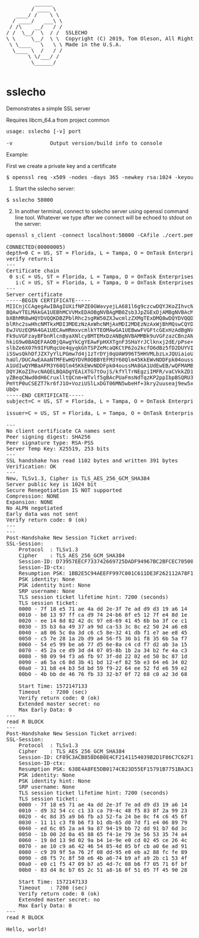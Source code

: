 <pre>
         ______
        / ____ \
   ____/ /    \ \
  / ____/   ___\ \
 / /\    __/   / /
/ /  \__/  \  / /  SSLECHO
\ \     \__/  \ \  Copyright (C) 2019, Tom Oleson, All Rights Reserved.
 \ \____   \   \ \ Made in the U.S.A.
  \____ \  /   / /
       \ \/___/ /
        \______/

</pre>

# sslecho
Demonstrates a simple SSL server

Requires libcm_64.a from project common

<pre>
usage: sslecho [-v] port

-v            Output version/build info to console
</pre>

Example:

First we create a private key and a certificate
<pre>$ openssl req -x509 -nodes -days 365 -newkey rsa:1024 -keyout key.pem -out cert.pem</pre>

1. Start the sslecho server:
<pre>$ sslecho 58000</pre>

2. In another terminal, connect to sslecho server using openssl command line tool. Whatever we type after we connect will be echoed to stdout on the server:

<pre>
openssl s_client -connect localhost:58000 -CAfile ./cert.pem

CONNECTED(00000005)
depth=0 C = US, ST = Florida, L = Tampa, O = OnTask Enterprises LLC, CN = OnTask
verify return:1
---
Certificate chain
 0 s:C = US, ST = Florida, L = Tampa, O = OnTask Enterprises LLC, CN = OnTask
   i:C = US, ST = Florida, L = Tampa, O = OnTask Enterprises LLC, CN = OnTask
---
Server certificate
-----BEGIN CERTIFICATE-----
MIICnjCCAgegAwIBAgIUXifNPZE0GWavyejLA681l6g9czcwDQYJKoZIhvcNAQEL
BQAwYTELMAkGA1UEBhMCVVMxEDAOBgNVBAgMB0Zsb3JpZGExDjAMBgNVBAcMBVRh
bXBhMR8wHQYDVQQKDBZPblRhc2sgRW50ZXJwcmlzZXMgTExDMQ8wDQYDVQQDDAZP
blRhc2swHhcNMTkxMDI3MDEzNzAxWhcNMjAxMDI2MDEzNzAxWjBhMQswCQYDVQQG
EwJVUzEQMA4GA1UECAwHRmxvcmlkYTEOMAwGA1UEBwwFVGFtcGExHzAdBgNVBAoM
Fk9uVGFzayBFbnRlcnByaXNlcyBMTEMxDzANBgNVBAMMBk9uVGFzazCBnzANBgkq
hkiG9w0BAQEFAAOBjQAwgYkCgYEAwFpHXXTgnF3SHaYrJClknxj2dE/pPse+riS+
slbZe6X07h9IFURqcUe4qyqkGhTSPZeMcaQKCtP62o2kcfO6dBz5fD2DUYVIJv9x
iSSwsQkhDfJZX7yYlLPGmw7d4j1zTrDYj0qUAW996T5HHVMLbzLxJQUiaioUQqZz
haUl/DUCAwEAAaNTMFEwHQYDVR0OBBYEFM3Y60Qlm45KkEWvNDDFpk04oussMB8G
A1UdIwQYMBaAFM3Y60Qlm45KkEWvNDDFpk04oussMA8GA1UdEwEB/wQFMAMBAf8w
DQYJKoZIhvcNAQELBQADgYEAiXTG7tOujS/kfYlTrNEgziIMFR/vaCVkkZD1d4K9
yZBeqCNwd0dH6CruxlltQCnm+WTvlf5gBAcPUaFmsNdTqzKP2ppIbpBSQRU33+7E
PmYtP0uCSEZT7kr6fJ1O+VoziUSlLxDGT06MN5wbeHf+3kry2uuseaj9ew5xkACm
UbQ=
-----END CERTIFICATE-----
subject=C = US, ST = Florida, L = Tampa, O = OnTask Enterprises LLC, CN = OnTask

issuer=C = US, ST = Florida, L = Tampa, O = OnTask Enterprises LLC, CN = OnTask

---
No client certificate CA names sent
Peer signing digest: SHA256
Peer signature type: RSA-PSS
Server Temp Key: X25519, 253 bits
---
SSL handshake has read 1102 bytes and written 391 bytes
Verification: OK
---
New, TLSv1.3, Cipher is TLS_AES_256_GCM_SHA384
Server public key is 1024 bit
Secure Renegotiation IS NOT supported
Compression: NONE
Expansion: NONE
No ALPN negotiated
Early data was not sent
Verify return code: 0 (ok)
---
---
Post-Handshake New Session Ticket arrived:
SSL-Session:
    Protocol  : TLSv1.3
    Cipher    : TLS_AES_256_GCM_SHA384
    Session-ID: D73957EECF733742669725DADF94967BC2BFCEC705002599E32675CE2833E4CE
    Session-ID-ctx: 
    Resumption PSK: 1BB2E5C94AEEFF997C001C611DE3F262112A78F1B050659028972A4840CB04E10A9406232424E9221DE1EEEE8F64F82D
    PSK identity: None
    PSK identity hint: None
    SRP username: None
    TLS session ticket lifetime hint: 7200 (seconds)
    TLS session ticket:
    0000 - 7f 18 e5 71 ae 4a dd 2e-3f 7e ad d9 d3 19 a6 14   ...q.J..?~......
    0010 - b0 13 97 ff ca d9 74 24-b6 0f e5 12 7f e4 8d 1e   ......t$........
    0020 - ee 14 8d 82 42 dc 97 e8-69 41 45 6b ba 3f ce c1   ....B...iAEk.?..
    0030 - 35 b3 6a 49 37 a9 9d ca-53 3c 8c e2 50 24 a6 e8   5.jI7...S<..P$..
    0040 - a8 06 5c 0a 3d c6 c5 8e-32 41 db f1 e7 ae e8 45   ..\.=...2A.....E
    0050 - c5 7e 28 1a 2b d9 a4 56-f5 36 b1 f8 35 6b 5a f7   .~(.+..V.6..5kZ.
    0060 - 54 e5 99 be a6 77 d5 6e-8a c4 cd f7 d2 ab 3a 15   T....w.n......:.
    0070 - 45 2a ce d9 3d d4 07 05-8b 1b 2a 34 b2 fe 4a c3   E*..=.....*4..J.
    0080 - 98 09 94 f3 a6 fb 97 3f-dd 22 02 ed 50 bc 87 1d   .......?."..P...
    0090 - a6 5a c6 0d 3b 41 bd 12-ef 82 5b e3 64 e6 34 02   .Z..;A....[.d.4.
    00a0 - 31 b8 e4 b3 5d bd 59 f9-22 64 ee 52 fd e6 59 e2   1...].Y."d.R..Y.
    00b0 - 4b bb de 46 76 fb 33 32-b7 0f 72 68 c0 a2 3d 68   K..Fv.32..rh..=h

    Start Time: 1572147133
    Timeout   : 7200 (sec)
    Verify return code: 0 (ok)
    Extended master secret: no
    Max Early Data: 0
---
read R BLOCK
---
Post-Handshake New Session Ticket arrived:
SSL-Session:
    Protocol  : TLSv1.3
    Cipher    : TLS_AES_256_GCM_SHA384
    Session-ID: CF89C3ACB858D6B0E4CF2141154039B2D1F86C7C62F165F67A56D9D5B74B1DEC
    Session-ID-ctx: 
    Resumption PSK: 638E4A8FE5DB0174CB23D55EF15791B7751BA3C1FB8B1F443AF6149852C86CFC493C9733F7C0402D7D33DD41E3CCFF45
    PSK identity: None
    PSK identity hint: None
    SRP username: None
    TLS session ticket lifetime hint: 7200 (seconds)
    TLS session ticket:
    0000 - 7f 18 e5 71 ae 4a dd 2e-3f 7e ad d9 d3 19 a6 14   ...q.J..?~......
    0010 - d9 32 54 cc c1 33 ca 79-4c 48 f5 83 8f 2a 99 23   .2T..3.yLH...*.#
    0020 - 4c 8d 35 a9 b6 fb a3 52-fa 24 be 0c f4 c6 45 6f   L.5....R.$....Eo
    0030 - 11 11 c3 f8 b6 f3 b1 db-65 d0 7d f1 e4 06 89 79   ........e.}....y
    0040 - ed 6c 05 2a a4 9a 87 94-19 bb 72 dd 91 b7 6d 3c   .l.*......r...m<
    0050 - 1b 00 2d 0a 45 88 65 f4-1e 79 3e 56 53 35 74 a4   ..-.E.e..y>VS5t.
    0060 - 19 0d 13 9d 02 9a b4 1e-9e e0 cd 02 45 ce 26 4c   ............E.&L
    0070 - ae 10 c9 a6 42 46 54 85-4d 05 bf cb a0 6e ad 91   ....BFT.M....n..
    0080 - c9 39 9f 5a 76 2f 08 dd-95 e0 eb a2 88 fc fe 89   .9.Zv/..........
    0090 - d8 f5 7c 8f 50 e6 4b a6-74 b9 af a9 2b c1 53 4f   ..|.P.K.t...+.SO
    00a0 - e0 c1 f5 47 09 b7 a5 4d-7c 08 b6 f7 05 71 6f bf   ...G...M|....qo.
    00b0 - 83 d4 8c b7 65 2c 51 a8-16 0f 51 05 7f 45 90 28   ....e,Q...Q..E.(

    Start Time: 1572147133
    Timeout   : 7200 (sec)
    Verify return code: 0 (ok)
    Extended master secret: no
    Max Early Data: 0
---
read R BLOCK

Hello, world!

</pre>


